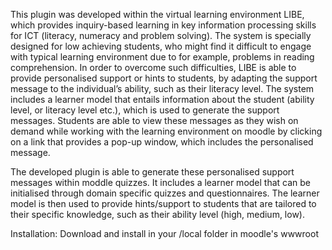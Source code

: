 This plugin was developed within the virtual learning environment LIBE, which provides inquiry-based learning in key information processing skills for ICT (literacy, numeracy and problem solving). The system is specially designed for low achieving students, who might find it difficult to engage with typical learning environment due to for example, problems in reading comprehension. In order to overcome such difficulties, LIBE is able to provide personalised support or hints to students, by adapting the support message to the individual’s ability, such as their literacy level. The system includes a learner model that entails information about the student (ability level, or literacy level etc.), which is used to generate the support messages. Students are able to view these messages as they wish on demand while working with the learning environment on moodle by clicking on a link that provides a pop-up window, which includes the personalised message.

The developed plugin is able to generate these personalised support messages within moddle quizzes. It includes a learner model that can be initialised through domain specific quizzes and questionnaires. The learner model is then used to provide hints/support to students that are tailored to their specific knowledge, such as their ability level (high, medium, low).

Installation:
Download and install in your /local folder in moodle's wwwroot
